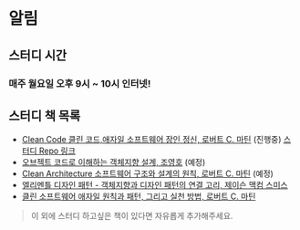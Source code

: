 # 알림

## 스터디 시간
### 매주 월요일 오후 9시 ~ 10시 인터넷!

## 스터디 책 목록
- [Clean Code 클린 코드,애자일 소프트웨어 장인 정신, 로버트 C. 마틴](https://book.naver.com/bookdb/book_detail.nhn?bid=7390287) (진행중) [스터디 Repo 링크](https://github.com/WBBookStudy/CleanCodeStudy)
- [오브젝트 코드로 이해하는 객체지향 설계, 조영호](https://book.naver.com/bookdb/book_detail.nhn?bid=15007773) (예정)
- [Clean Architecture 소프트웨어 구조와 설계의 원칙, 로버트 C. 마틴](https://book.naver.com/bookdb/book_detail.nhn?bid=7390287) (예정)
- [엘리멘틀 디자인 패턴 - 객체지향과 디자인 패턴의 연결 고리, 제이슨 맥컴 스미스](https://book.naver.com/bookdb/book_detail.nhn?bid=7202641)
- [클린 소프트웨어 애자일 원칙과 패턴, 그리고 실천 방법, 로버트 C. 마틴](https://book.naver.com/bookdb/book_detail.nhn?bid=12035385)
> 이 외에 스터디 하고싶은 책이 있다면 자유롭게 추가해주세요.
